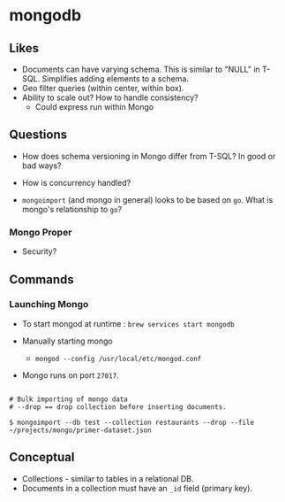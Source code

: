 # mongodb

## Likes

* Documents can have varying schema. This is similar to "NULL" in T-SQL. Simplifies adding elements to a schema.
* Geo filter queries (within center, within box).
* Ability to scale out? How to handle consistency?
  * Could express run within Mongo

## Questions

* How does schema versioning in Mongo differ from T-SQL? In good or bad ways?
* How is concurrency handled?

* `mongoimport` (and mongo in general) looks to be based on `go`. What is mongo's relationship to `go`?

### Mongo Proper

* Security?

## Commands

### Launching Mongo

* To start mongod at runtime : `brew services start mongodb`

* Manually starting mongo
  * `mongod --config /usr/local/etc/mongod.conf`

* Mongo runs on port `27017`.

```

# Bulk importing of mongo data
# --drop == drop collection before inserting documents.

$ mongoimport --db test --collection restaurants --drop --file ~/projects/mongo/primer-dataset.json
```

## Conceptual

* Collections - similar to tables in a relational DB.
* Documents in a collection must have an `_id` field (primary key).
